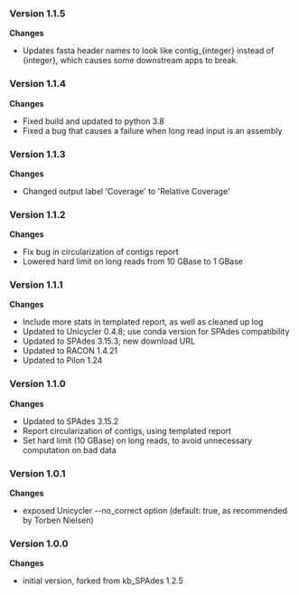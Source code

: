 ### Version 1.1.5
__Changes__
- Updates fasta header names to look like contig_{integer} instead of {integer}, which
  causes some downstream apps to break.

### Version 1.1.4
__Changes__
- Fixed build and updated to python 3.8
- Fixed a bug that causes a failure when long read input is an assembly

### Version 1.1.3
__Changes__
- Changed output label 'Coverage' to 'Relative Coverage'

### Version 1.1.2
__Changes__
- Fix bug in circularization of contigs report
- Lowered hard limit on long reads from 10 GBase to 1 GBase

### Version 1.1.1
__Changes__
- Include more stats in templated report, as well as cleaned up log
- Updated to Unicycler 0.4.8; use conda version for SPAdes compatibility
- Updated to SPAdes 3.15.3; new download URL
- Updated to RACON 1.4.21
- Updated to Pilon 1.24

### Version 1.1.0
__Changes__
- Updated to SPAdes 3.15.2
- Report circularization of contigs, using templated report
- Set hard limit (10 GBase) on long reads, to avoid unnecessary computation on bad data

### Version 1.0.1
__Changes__
- exposed Unicycler --no_correct option (default: true, as recommended by Torben Nielsen)

### Version 1.0.0
__Changes__
- initial version, forked from kb_SPAdes 1.2.5

